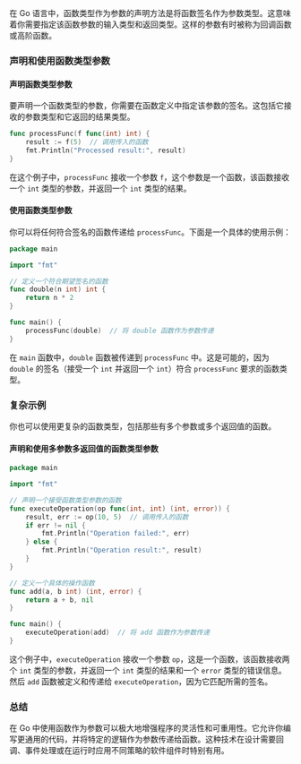 在 Go 语言中，函数类型作为参数的声明方法是将函数签名作为参数类型。这意味着你需要指定该函数参数的输入类型和返回类型。这样的参数有时被称为回调函数或高阶函数。

### 声明和使用函数类型参数

#### 声明函数类型参数

要声明一个函数类型的参数，你需要在函数定义中指定该参数的签名。这包括它接收的参数类型和它返回的结果类型。

```go
func processFunc(f func(int) int) {
    result := f(5)  // 调用传入的函数
    fmt.Println("Processed result:", result)
}
```

在这个例子中，`processFunc` 接收一个参数 `f`，这个参数是一个函数，该函数接收一个 `int` 类型的参数，并返回一个 `int` 类型的结果。

#### 使用函数类型参数

你可以将任何符合签名的函数传递给 `processFunc`。下面是一个具体的使用示例：

```go
package main

import "fmt"

// 定义一个符合期望签名的函数
func double(n int) int {
    return n * 2
}

func main() {
    processFunc(double)  // 将 double 函数作为参数传递
}
```

在 `main` 函数中，`double` 函数被传递到 `processFunc` 中。这是可能的，因为 `double` 的签名（接受一个 `int` 并返回一个 `int`）符合 `processFunc` 要求的函数类型。

### 复杂示例

你也可以使用更复杂的函数类型，包括那些有多个参数或多个返回值的函数。

#### 声明和使用多参数多返回值的函数类型参数

```go
package main

import "fmt"

// 声明一个接受函数类型参数的函数
func executeOperation(op func(int, int) (int, error)) {
    result, err := op(10, 5)  // 调用传入的函数
    if err != nil {
        fmt.Println("Operation failed:", err)
    } else {
        fmt.Println("Operation result:", result)
    }
}

// 定义一个具体的操作函数
func add(a, b int) (int, error) {
    return a + b, nil
}

func main() {
    executeOperation(add)  // 将 add 函数作为参数传递
}
```

这个例子中，`executeOperation` 接收一个参数 `op`，这是一个函数，该函数接收两个 `int` 类型的参数，并返回一个 `int` 类型的结果和一个 `error` 类型的错误信息。然后 `add` 函数被定义和传递给 `executeOperation`，因为它匹配所需的签名。

### 总结

在 Go 中使用函数作为参数可以极大地增强程序的灵活性和可重用性。它允许你编写更通用的代码，并将特定的逻辑作为参数传递给函数。这种技术在设计需要回调、事件处理或在运行时应用不同策略的软件组件时特别有用。
